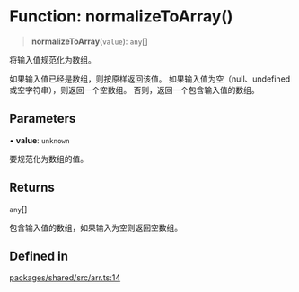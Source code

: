 # Function: normalizeToArray()

> **normalizeToArray**(`value`): `any`[]

将输入值规范化为数组。

如果输入值已经是数组，则按原样返回该值。
如果输入值为空（null、undefined 或空字符串），则返回一个空数组。
否则，返回一个包含输入值的数组。

## Parameters

• **value**: `unknown`

要规范化为数组的值。

## Returns

`any`[]

包含输入值的数组，如果输入为空则返回空数组。

## Defined in

[packages/shared/src/arr.ts:14](https://github.com/yimoka/frontend/blob/b3e03ee786f624575c621abcdf4ca6391a862316/packages/shared/src/arr.ts#L14)
